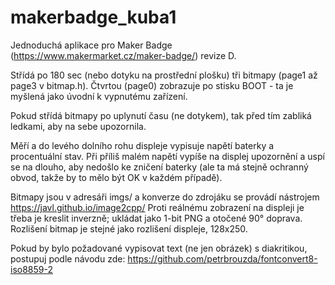 # makerbadge_kuba1
Jednoduchá aplikace pro Maker Badge (https://www.makermarket.cz/maker-badge/) revize D.

Střídá po 180 sec (nebo dotyku na prostřední plošku) tři bitmapy (page1 až page3 v bitmap.h). 
Čtvrtou (page0) zobrazuje po stisku BOOT - ta je myšlená jako úvodní k vypnutému zařízení. 

Pokud střídá bitmapy po uplynutí času (ne dotykem), tak před tím zabliká ledkami, aby na sebe upozornila.

Měří a do levého dolního rohu displeje vypisuje napětí baterky a procentuální stav. 
Při příliš malém napětí vypíše na displej upozornění a uspí se na dlouho, aby nedošlo ke zničení baterky (ale ta má stejně ochranný obvod, takže by to mělo být OK v každém případě).

Bitmapy jsou v adresáři imgs/ a konverze do zdrojáku se provádí nástrojem https://javl.github.io/image2cpp/
Proti reálnému zobrazení na displeji je třeba je kreslit inverzně; ukládat jako 1-bit PNG a otočené 90° doprava.
Rozlišení bitmap je stejné jako rozlišení displeje, 128x250.

Pokud by bylo požadované vypisovat text (ne jen obrázek) s diakritikou, postupuj podle návodu zde: https://github.com/petrbrouzda/fontconvert8-iso8859-2

